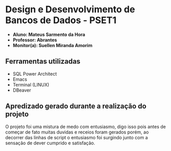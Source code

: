 # Design e Desenvolvimento de Bancos de Dados - PSET1  

- **Aluno: Mateus Sarmento da Hora**
- **Professor: Abrantes**
- **Monitor(a): Suellen Miranda Amorim**

## Ferramentas utilizadas
- SQL Power Architect
- Emacs
- Terminal (LINUX)
- DBeaver 
  
## Apredizado gerado durante a realização do projeto

O projeto foi uma mistura de medo com entusiasmo, digo isso pois antes de começar de fato muitas duvidas e receios foram gerados porém, ao decorrer das linhas de script o entusiasmo foi surgindo junto com a sensação de dever cumprido e satisfação.

